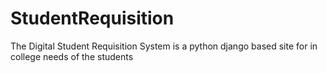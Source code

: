 # StudentRequisition
The Digital Student Requisition System is a python django based site for in college needs of the students
